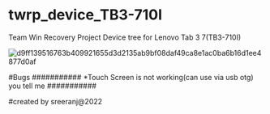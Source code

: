 # twrp_device_TB3-710I
Team Win Recovery Project Device tree for Lenovo Tab 3 7(TB3-710I)


![d9ff139516763b409921655d3d2135ab9bf08daf49ca8e1ac0ba6b16d1ee4877d0af](https://user-images.githubusercontent.com/117749041/204152170-6725f257-1c02-4739-8e2c-1b1a47f7d718.png)


#Bugs
###########
*Touch Screen is not working(can use via usb otg)
you tell me
###########

#created by sreeranj@2022
